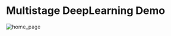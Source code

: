 # Multistage DeepLearning Demo

![home_page](https://user-images.githubusercontent.com/23203495/54258586-504cef00-4520-11e9-8189-481856ca032f.PNG)

